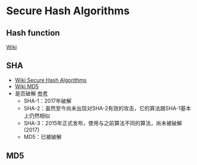# Secure Hash Algorithms

## Hash function
[Wiki](https://en.wikipedia.org/wiki/Hash_function)



## SHA
* [Wiki Secure Hash Algorithms](https://en.wikipedia.org/wiki/Secure_Hash_Algorithms)
* [Wiki MD5](https://en.wikipedia.org/wiki/MD5)
* 是否破解 [参考](https://zh.wikipedia.org/wiki/SHA%E5%AE%B6%E6%97%8F)
    * SHA-1：2017年破解
    * SHA-2：虽然至今尚未出现对SHA-2有效的攻击，它的算法跟SHA-1基本上仍然相似
    * SHA-3：2015年正式发布，使用与之前算法不同的算法，尚未被破解(2017)
    * MD5：已被破解
## MD5
